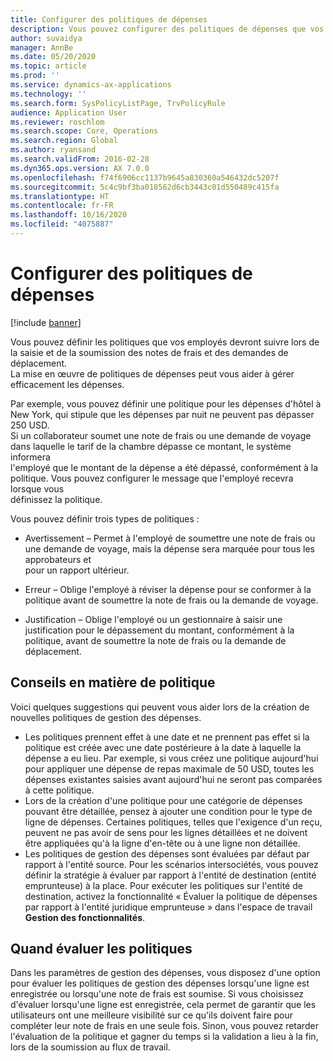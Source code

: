 ```yaml
---
title: Configurer des politiques de dépenses
description: Vous pouvez configurer des politiques de dépenses que vos collaborateurs devront suivre lors de la saisie et de la soumission des notes de frais et des demandes de déplacement dans Microsoft Dynamics 365 Finance.
author: suvaidya
manager: AnnBe
ms.date: 05/20/2020
ms.topic: article
ms.prod: ''
ms.service: dynamics-ax-applications
ms.technology: ''
ms.search.form: SysPolicyListPage, TrvPolicyRule
audience: Application User
ms.reviewer: roschlom
ms.search.scope: Core, Operations
ms.search.region: Global
ms.author: ryansand
ms.search.validFrom: 2016-02-28
ms.dyn365.ops.version: AX 7.0.0
ms.openlocfilehash: f74f6906cc1137b9645a830360a546432dc5207f
ms.sourcegitcommit: 5c4c9bf3ba018562d6cb3443c01d550489c415fa
ms.translationtype: HT
ms.contentlocale: fr-FR
ms.lasthandoff: 10/16/2020
ms.locfileid: "4075887"
---
```

# <a name="set-up-expense-policies"></a>Configurer des politiques de dépenses

[!include [banner](../includes/banner.md)]

Vous pouvez définir les politiques que vos employés devront suivre lors de la saisie et de la soumission des notes de frais et des demandes de déplacement.         
La mise en œuvre de politiques de dépenses peut vous aider à gérer efficacement les dépenses.         

Par exemple, vous pouvez définir une politique pour les dépenses d'hôtel à New York, qui stipule que les dépenses par nuit ne peuvent pas dépasser 250 USD.       
Si un collaborateur soumet une note de frais ou une demande de voyage dans laquelle le tarif de la chambre dépasse ce montant, le système informera        
l'employé que le montant de la dépense a été dépassé, conformément à la politique. Vous pouvez configurer le message que l'employé recevra lorsque vous        
définissez la politique.      
        
Vous pouvez définir trois types de politiques :         
        
- Avertissement – Permet à l'employé de soumettre une note de frais ou une demande de voyage, mais la dépense sera marquée pour tous les approbateurs et        
  pour un rapport ultérieur.        

- Erreur – Oblige l'employé à réviser la dépense pour se conformer à la politique avant de soumettre la note de frais ou la demande de voyage.       
 
 - Justification – Oblige l'employé ou un gestionnaire à saisir une justification pour le dépassement du montant, conformément à la politique, avant de soumettre la note de frais ou la demande de déplacement.        

## <a name="policy-tips"></a>Conseils en matière de politique
Voici quelques suggestions qui peuvent vous aider lors de la création de nouvelles politiques de gestion des dépenses. 
* Les politiques prennent effet à une date et ne prennent pas effet si la politique est créée avec une date postérieure à la date à laquelle la dépense a eu lieu. Par exemple, si vous créez une politique aujourd'hui pour appliquer une dépense de repas maximale de 50 USD, toutes les dépenses existantes saisies avant aujourd'hui ne seront pas comparées à cette politique.
* Lors de la création d'une politique pour une catégorie de dépenses pouvant être détaillée, pensez à ajouter une condition pour le type de ligne de dépenses. Certaines politiques, telles que l'exigence d'un reçu, peuvent ne pas avoir de sens pour les lignes détaillées et ne doivent être appliquées qu'à la ligne d'en-tête ou à une ligne non détaillée. 
* Les politiques de gestion des dépenses sont évaluées par défaut par rapport à l'entité source. Pour les scénarios intersociétés, vous pouvez définir la stratégie à évaluer par rapport à l'entité de destination (entité emprunteuse) à la place. Pour exécuter les politiques sur l'entité de destination, activez la fonctionnalité « Évaluer la politique de dépenses par rapport à l'entité juridique emprunteuse » dans l'espace de travail **Gestion des fonctionnalités**.

## <a name="when-to-evaluate-policies"></a>Quand évaluer les politiques

Dans les paramètres de gestion des dépenses, vous disposez d'une option pour évaluer les politiques de gestion des dépenses lorsqu'une ligne est enregistrée ou lorsqu'une note de frais est soumise. Si vous choisissez d'évaluer lorsqu'une ligne est enregistrée, cela permet de garantir que les utilisateurs ont une meilleure visibilité sur ce qu'ils doivent faire pour compléter leur note de frais en une seule fois. Sinon, vous pouvez retarder l'évaluation de la politique et gagner du temps si la validation a lieu à la fin, lors de la soumission au flux de travail.
